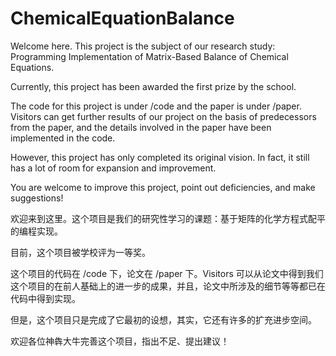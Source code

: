 # ChemicalEquationBalance

Welcome here. This project is the subject of our research study: Programming Implementation of Matrix-Based Balance of Chemical Equations.

Currently, this project has been awarded the first prize by the school.

The code for this project is under /code and the paper is under /paper. Visitors can get further results of our project on the basis of predecessors from the paper, and the details involved in the paper have been implemented in the code.

However, this project has only completed its original vision. In fact, it still has a lot of room for expansion and improvement.

You are welcome to improve this project, point out deficiencies, and make suggestions!

欢迎来到这里。这个项目是我们的研究性学习的课题：基于矩阵的化学方程式配平的编程实现。

目前，这个项目被学校评为一等奖。

这个项目的代码在 /code 下，论文在 /paper 下。Visitors 可以从论文中得到我们这个项目的在前人基础上的进一步的成果，并且，论文中所涉及的细节等等都已在代码中得到实现。

但是，这个项目只是完成了它最初的设想，其实，它还有许多的扩充进步空间。

欢迎各位神犇大牛完善这个项目，指出不足、提出建议！
